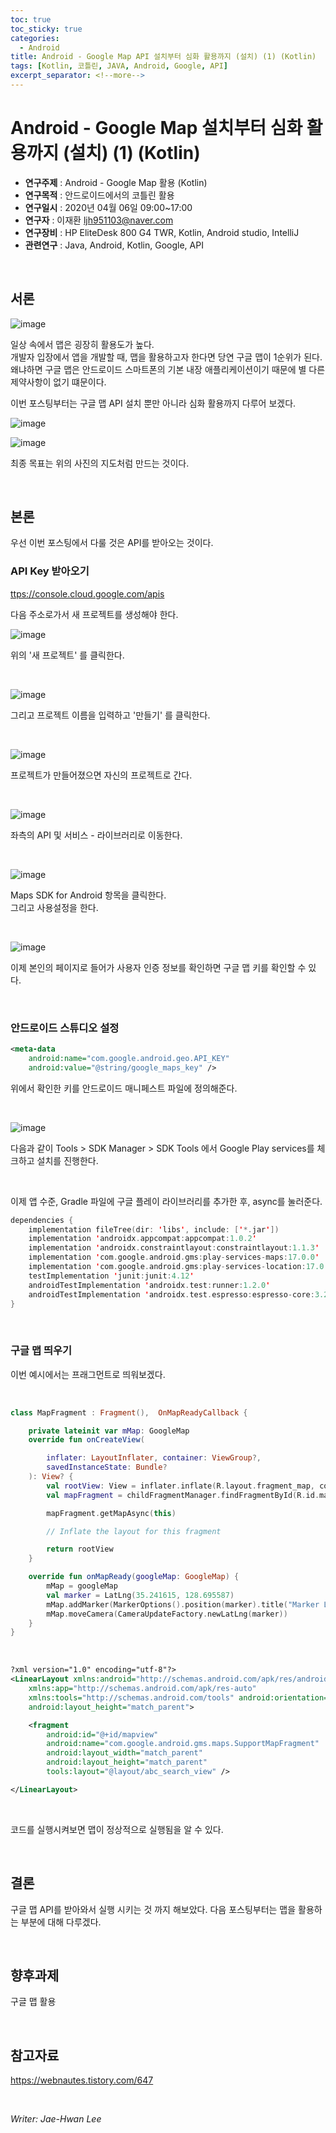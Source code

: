 ```yaml
---
toc: true
toc_sticky: true
categories:
  - Android
title: Android - Google Map API 설치부터 심화 활용까지 (설치) (1) (Kotlin)
tags: [Kotlin, 코틀린, JAVA, Android, Google, API]
excerpt_separator: <!--more-->
---
```


# Android - Google Map 설치부터 심화 활용까지 (설치) (1) (Kotlin)
<!--more-->
* **연구주제** : Android - Google Map 활용 (Kotlin)
* **연구목적** : 안드로이드에서의 코틀린 활용
* **연구일시** : 2020년 04월 06일 09:00~17:00
* **연구자** : 이재환 <ljh951103@naver.com>
* **연구장비** : HP EliteDesk 800 G4 TWR, Kotlin, Android studio, IntelliJ
* **관련연구** : Java, Android, Kotlin, Google, API

<br>

## 서론

![image](https://user-images.githubusercontent.com/57826388/76702881-bd392d00-6710-11ea-8219-cf8c0665adc7.png)

일상 속에서 맵은 굉장히 활용도가 높다.  
개발자 입장에서 앱을 개발할 때, 맵을 활용하고자 한다면 당연 구글 맵이 1순위가 된다.  
왜냐하면 구글 맵은 안드로이드 스마트폰의 기본 내장 애플리케이션이기 때문에 별 다른 제약사항이 없기 떄문이다.

이번 포스팅부터는 구글 맵 API 설치 뿐만 아니라 심화 활용까지 다루어 보겠다.

![image](https://user-images.githubusercontent.com/57826388/76700954-fc12b700-66ff-11ea-9c0f-8bf6dda16ea5.png)

![image](https://user-images.githubusercontent.com/57826388/76700957-00d76b00-6700-11ea-9029-0daa4bf04055.png)

최종 목표는 위의 사진의 지도처럼 만드는 것이다.

<br>

## 본론

우선 이번 포스팅에서 다룰 것은 API를 받아오는 것이다.

### **API Key 받아오기**

<ttps://console.cloud.google.com/apis>

다음 주소로가서 새 프로젝트를 생성해야 한다.

![image](https://user-images.githubusercontent.com/57826388/76701060-ece03900-6700-11ea-9ce7-accf78626a98.png)

위의 '새 프로젝트' 를 클릭한다.

<br>

![image](https://user-images.githubusercontent.com/57826388/76701091-48aac200-6701-11ea-881a-961942f98d88.png)

그리고 프로젝트 이름을 입력하고 '만들기' 를 클릭한다.

<br>

![image](https://user-images.githubusercontent.com/57826388/76701117-81e33200-6701-11ea-888f-71c9e94faea4.png)

프로젝트가 만들어졌으면 자신의 프로젝트로 간다.

<br>

![image](https://user-images.githubusercontent.com/57826388/76701135-b656ee00-6701-11ea-8d22-9139c63731e2.png)

좌측의 API 및 서비스 - 라이브러리로 이동한다.

<br>

![image](https://user-images.githubusercontent.com/57826388/76701142-bf47bf80-6701-11ea-8bc0-fb0e9bbabdee.png)

Maps SDK for Android 항목을 클릭한다.  
그리고 사용설정을 한다.

<br>

![image](https://user-images.githubusercontent.com/57826388/76701196-501e9b00-6702-11ea-84b8-5ed178d60848.png)

이제 본인의 페이지로 들어가 사용자 인증 정보를 확인하면 구글 맵 키를 확인할 수 있다.

<br>

### **안드로이드 스튜디오 설정**

````xml
<meta-data
    android:name="com.google.android.geo.API_KEY"
    android:value="@string/google_maps_key" />
````

위에서 확인한 키를 안드로이드 매니페스트 파일에 정의해준다.

<br>

![image](https://user-images.githubusercontent.com/57826388/76701280-316cd400-6703-11ea-8078-5de3a35ee1cb.png)

다음과 같이 Tools > SDK Manager > SDK Tools 에서 Google Play services를 체크하고 설치를 진행한다.

<br>

이제 앱 수준, Gradle 파일에 구글 플레이 라이브러리를 추가한 후, async를 눌러준다.

````Kotlin
dependencies {
    implementation fileTree(dir: 'libs', include: ['*.jar'])
    implementation 'androidx.appcompat:appcompat:1.0.2'
    implementation 'androidx.constraintlayout:constraintlayout:1.1.3'
    implementation 'com.google.android.gms:play-services-maps:17.0.0'
    implementation 'com.google.android.gms:play-services-location:17.0.0'
    testImplementation 'junit:junit:4.12'
    androidTestImplementation 'androidx.test:runner:1.2.0'
    androidTestImplementation 'androidx.test.espresso:espresso-core:3.2.0'
}
````

<br>

### **구글 맵 띄우기**

이번 예시에서는 프래그먼트로 띄워보겠다.

<br>

````Kotlin
class MapFragment : Fragment(),  OnMapReadyCallback {

    private lateinit var mMap: GoogleMap
    override fun onCreateView(

        inflater: LayoutInflater, container: ViewGroup?,
        savedInstanceState: Bundle?
    ): View? {
        val rootView: View = inflater.inflate(R.layout.fragment_map, container, false)
        val mapFragment = childFragmentManager.findFragmentById(R.id.mapview) as SupportMapFragment

        mapFragment.getMapAsync(this)

        // Inflate the layout for this fragment

        return rootView
    }

    override fun onMapReady(googleMap: GoogleMap) {
        mMap = googleMap
        val marker = LatLng(35.241615, 128.695587)
        mMap.addMarker(MarkerOptions().position(marker).title("Marker LAB"))
        mMap.moveCamera(CameraUpdateFactory.newLatLng(marker))
    }
}
````

<br>

````xml
?xml version="1.0" encoding="utf-8"?>
<LinearLayout xmlns:android="http://schemas.android.com/apk/res/android"
    xmlns:app="http://schemas.android.com/apk/res-auto"
    xmlns:tools="http://schemas.android.com/tools" android:orientation="vertical" android:layout_width="match_parent"
    android:layout_height="match_parent">

    <fragment
        android:id="@+id/mapview"
        android:name="com.google.android.gms.maps.SupportMapFragment"
        android:layout_width="match_parent"
        android:layout_height="match_parent"
        tools:layout="@layout/abc_search_view" />

</LinearLayout>
````

<br>

코드를 실행시켜보면 맵이 정상적으로 실행됨을 알 수 있다.

<br>

## 결론

구글 맵 API를 받아와서 실행 시키는 것 까지 해보았다.  다음 포스팅부터는 맵을 활용하는 부분에 대해 다루겠다. 

<br>

## 향후과제

구글 맵 활용

<br>

## 참고자료

<https://webnautes.tistory.com/647>

<br>

*Writer: Jae-Hwan Lee*
